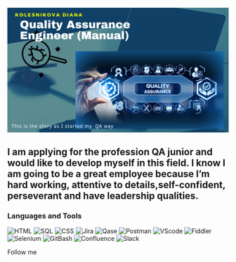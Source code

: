 [![Header]( https://github.com/KolesnikovaDi/KolesnikovaDi/blob/main/assets/Qa.png)](https://www.linkedin.com/in/diana-kolesnikova-03232023a/)

## I am applying for the profession QA junior and would like to develop myself in this field. I know I am going to be a great employee because I’m hard working, attentive to details,self-confident, perseverant and have leadership qualities.

### Languages and Tools
![HTML](https://img.shields.io/badge/-HTML-380269?style=for-the-badge&logo=html5&logoColor=fe6d4b)
![SQL](https://img.shields.io/badge/-SQL-380269?style=for-the-badge&logo=mysql&logoColor=00648B)
![CSS](https://img.shields.io/badge/-CSS-380269?style=for-the-badge&logo=css3&logoColor=00648B)
![Jira](https://img.shields.io/badge/-Jira-380269?style=for-the-badge&logo=jira&logoColor=00648B)
![Qase](https://img.shields.io/badge/-Qase.io-380269?style=for-the-badge&logo=qase&logoColor=00648B)
![Postman](https://img.shields.io/badge/-Postman-380269?style=for-the-badge&logo=postman&logoColor=fb6d5f)
![VScode](https://img.shields.io/badge/-VScode-380269?style=for-the-badge&logo=visualstudiocode&logoColor=47b1f3)
![Fiddler](https://img.shields.io/badge/-Fiddler-380269?style=for-the-badge&logo=Fiddler&logoColor=47b1f3)
![Selenium](https://img.shields.io/badge/-selenium-380269?style=for-the-badge&logo=selenium&logoColor=444444)
![GitBash](https://img.shields.io/badge/-GitBAsh-380269?style=for-the-badge&logo=git&logoColor=ff8080)
![Confluence](https://img.shields.io/badge/-Confluence-380269?style=for-the-badge&logo=Confluence&logoColor=0c65f7)
![Slack](https://img.shields.io/badge/-Slack-380269?style=for-the-badge&logo=Slack&logoColor=ec0759)

Follow me